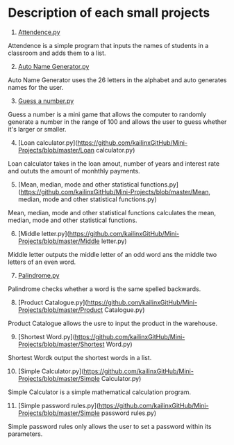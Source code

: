 Description of each small projects
========================

1. [Attendence.py](https://github.com/kailinxGitHub/Mini-Projects/blob/master/Attendence.py)

Attendence is a simple program that inputs the names of students in a classroom and adds them to a list.

2. [Auto Name Generator.py](https://github.com/kailinxGitHub/Mini-Projects/blob/master/Auto%20Name%20Generator.py)

Auto Name Generator uses the 26 letters in the alphabet and auto generates names for the user.

3. [Guess a number.py](https://github.com/kailinxGitHub/Mini-Projects/blob/master/Guess%20a%20number.py)

Guess a number is a mini game that allows the computer to randomly generate a number in the range of 100 and allows the user to guess whether it's larger or smaller.

4. [Loan calculator.py](https://github.com/kailinxGitHub/Mini-Projects/blob/master/Loan calculator.py)

Loan calculator takes in the loan amout, number of years and interest rate and oututs the amount of monhthly payments.

5. [Mean, median, mode and other statistical functions.py](https://github.com/kailinxGitHub/Mini-Projects/blob/master/Mean, median, mode and other statistical functions.py)

Mean, median, mode and other statistical functions calculates the mean, median, mode and other statistical functions.

6. [Middle letter.py](https://github.com/kailinxGitHub/Mini-Projects/blob/master/Middle letter.py)

Middle letter outputs the middle letter of an odd word ans the middle two letters of an even word.

7. [Palindrome.py](https://github.com/kailinxGitHub/Mini-Projects/blob/master/Palindrome.py)

Palindrome checks whether a word is the same spelled backwards.

8. [Product Catalogue.py](https://github.com/kailinxGitHub/Mini-Projects/blob/master/Product Catalogue.py)

Product Catalogue allows the usre to input the product in the warehouse.

9. [Shortest Word.py](https://github.com/kailinxGitHub/Mini-Projects/blob/master/Shortest Word.py)

Shortest Wordk output the shortest words in a list.

10. [Simple Calculator.py](https://github.com/kailinxGitHub/Mini-Projects/blob/master/Simple Calculator.py)

Simple Calculator is a simple mathematical calculation program.

11. [Simple password rules.py](https://github.com/kailinxGitHub/Mini-Projects/blob/master/Simple password rules.py)

Simple password rules only allows the user to set a password within its parameters.
